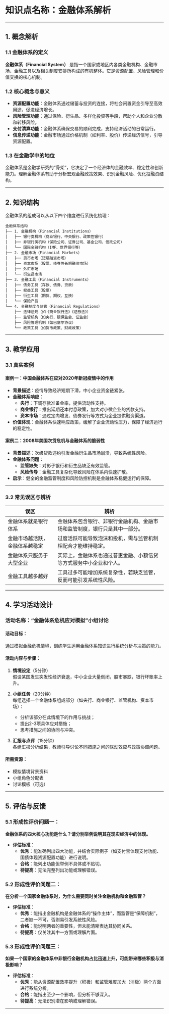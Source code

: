 # 知识点名称：金融体系解析

---

## 1. 概念解析

### 1.1 金融体系的定义

**金融体系（Financial System）** 是指一个国家或地区内各类金融机构、金融市场、金融工具以及相关制度安排所构成的有机整体。它是资源配置、风险管理和价值交换的核心机制。

### 1.2 核心概念与意义

- **资源配置功能**：金融体系通过储蓄与投资的连接，将社会闲置资金引导至高效用途，促进经济增长。
- **风险管理功能**：通过保险、衍生品、多样化投资等手段，帮助个人和企业分散和转移风险。
- **支付清算功能**：金融体系确保交易的顺利完成，支持经济活动的日常运行。
- **信息传递功能**：金融市场通过价格机制（如利率、股价）传递经济信号，引导资源配置。

### 1.3 在金融学中的地位

金融体系是金融学研究的“骨架”，它决定了一个经济体的金融效率、稳定性和创新能力。理解金融体系有助于分析宏观金融政策效果、识别金融风险、优化投融资结构。

---

## 2. 知识结构

金融体系的组成可以从以下四个维度进行系统化梳理：

```
金融体系结构
├── 1. 金融机构（Financial Institutions）
│   ├── 银行类机构（商业银行、中央银行、政策性银行）
│   ├── 非银行类机构（保险公司、证券公司、基金公司、信托公司）
│   └── 国际金融机构（IMF、世界银行等）
├── 2. 金融市场（Financial Markets）
│   ├── 货币市场（短期融资市场）
│   ├── 资本市场（股票、债券等长期融资市场）
│   ├── 外汇市场
│   └── 衍生品市场
├── 3. 金融工具（Financial Instruments）
│   ├── 债务工具（存款、债券、贷款）
│   ├── 权益工具（股票）
│   ├── 衍生工具（期货、期权、互换）
│   └── 保险产品
└── 4. 金融制度与监管（Financial Regulations）
    ├── 法律法规（如《商业银行法》《证券法》）
    ├── 监管机构（如央行、银保监会、证监会）
    ├── 风险管理机制（如巴塞尔协议）
    └── 政策工具（如货币政策、财政政策）
```

---

## 3. 教学应用

### 3.1 真实案例

#### 案例一：**中国金融体系在应对2020年新冠疫情中的作用**

- **背景描述**：疫情导致经济短期下滑，中小企业资金链紧张。
- **金融体系响应**：
  - **央行**：下调存款准备金率，提供流动性支持。
  - **商业银行**：推出延期还本付息政策，加大对小微企业的贷款支持。
  - **资本市场**：通过定向增发、债券发行等方式为企业提供融资渠道。
- **价值体现**：金融体系快速响应政策，缓解了企业流动性压力，保障了经济运行的稳定性。

#### 案例二：**2008年美国次贷危机与金融体系的脆弱性**

- **背景描述**：次级贷款违约引发金融衍生品市场崩溃，导致系统性风险。
- **金融体系问题**：
  - **监管缺失**：对影子银行和衍生品缺乏有效监管。
  - **风险传导**：金融工具复杂化导致风险在体系内快速扩散。
- **启示**：健全的金融监管制度和风险防控机制是金融体系稳健运行的保障。

---

### 3.2 常见误区与辨析

| 误区 | 辨析 |
|------|------|
| 金融体系就是银行体系 | 金融体系包含银行、非银行金融机构、金融市场和监管制度，银行只是其中一部分。 |
| 金融市场越活跃，金融体系越稳定 | 过度活跃可能导致泡沫和投机，需与监管机制相配合才能维持稳定。 |
| 金融体系只服务于大型企业 | 实际上，金融体系也通过普惠金融、小额信贷等方式服务中小企业和个人。 |
| 金融工具越多越好 | 工具过多可能增加系统复杂性，若缺乏监管，反而可能引发系统性风险。 |

---

## 4. 学习活动设计

### 活动名称：**“金融体系危机应对模拟”小组讨论**

#### 活动目标：
通过模拟金融危机情境，训练学生运用金融体系知识进行系统分析与决策的能力。

#### 活动内容与步骤：

1. **情境设定**（5分钟）  
   假设某国发生突发性经济衰退，中小企业大量倒闭，股市暴跌，银行坏账率上升。

2. **小组任务**（20分钟）  
   每组选择一个金融体系组成部分（如央行、商业银行、监管机构、资本市场）：
   - 分析该部分在此情境下的作用与挑战；
   - 提出2-3项具体应对措施；
   - 思考措施之间的协同与冲突。

3. **汇报与点评**（15分钟）  
   各组汇报分析结果，教师引导讨论不同措施之间的联动效应与政策协调问题。

#### 所需资源：
- 模拟情境背景资料
- 小组角色分配表
- 讨论模板（可选）

---

## 5. 评估与反馈

### 5.1 形成性评价问题一：
**金融体系的四大核心功能是什么？请分别举例说明其在现实经济中的体现。**

- **评估标准**：
  - **优秀**：能准确列出四大功能，并结合实际例子（如支付宝体现支付功能、国债体现资源配置功能）进行说明。
  - **合格**：能列出功能但举例不具体或不贴切。
  - **待提高**：无法完整列出功能或理解错误。

### 5.2 形成性评价问题二：
**在分析一个国家金融体系时，为什么需要同时关注金融机构和金融监管？**

- **评估标准**：
  - **优秀**：能指出金融机构是金融体系的“操作主体”，而监管是“保障机制”，二者缺一不可，否则易引发系统性风险。
  - **合格**：能说明两者的重要性，但未能清晰表达其协同关系。
  - **待提高**：仅关注其中一方面或理解片面。

### 5.3 形成性评价问题三：
**如果一个国家的金融体系中非银行金融机构占比迅速上升，可能带来哪些积极与消极影响？**

- **评估标准**：
  - **优秀**：能从资源配置效率提升（积极）和监管难度加大（消极）两个方面进行系统分析。
  - **合格**：能指出至少一个影响，但分析不够深入。
  - **待提高**：无法识别潜在影响或理解错误。

---